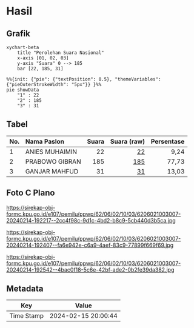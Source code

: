 # Hasil

## Grafik

```mermaid
xychart-beta
    title "Perolehan Suara Nasional"
    x-axis [01, 02, 03]
    y-axis "Suara" 0 --> 185
    bar [22, 185, 31]
```

```mermaid
%%{init: {"pie": {"textPosition": 0.5}, "themeVariables": {"pieOuterStrokeWidth": "5px"}} }%%
pie showData
    "1" : 22
    "2" : 185
    "3" : 31
```

## Tabel

| No. | Nama Paslon    | Suara | Suara (raw) | Persentase |
|:--- |:-------------- | -----:| -----------:| ----------:|
| 1   | ANIES MUHAIMIN | 22    | [22][p-1]   | 9,24       |
| 2   | PRABOWO GIBRAN | 185   | [185][p-2]  | 77,73      |
| 3   | GANJAR MAHFUD  | 31    | [31][p-3]   | 13,03      |


[p-1]: https://github.com/gigit-pemilu/pemilu-2024/blob/main/pilpres/hitung-suara/sub/62-kalimantan-tengah/sub/06-katingan/sub/02-katingan-hilir/sub/1003-kasongan-baru/sub/007-tps/sub/paslon-1.txt
[p-2]: https://github.com/gigit-pemilu/pemilu-2024/blob/main/pilpres/hitung-suara/sub/62-kalimantan-tengah/sub/06-katingan/sub/02-katingan-hilir/sub/1003-kasongan-baru/sub/007-tps/sub/paslon-2.txt
[p-3]: https://github.com/gigit-pemilu/pemilu-2024/blob/main/pilpres/hitung-suara/sub/62-kalimantan-tengah/sub/06-katingan/sub/02-katingan-hilir/sub/1003-kasongan-baru/sub/007-tps/sub/paslon-3.txt

## Foto C Plano

https://sirekap-obj-formc.kpu.go.id/e107/pemilu/ppwp/62/06/02/10/03/6206021003007-20240214-192217--2cc4f98c-9d1c-4bd2-b8c9-5cb440d3b5ca.jpg

https://sirekap-obj-formc.kpu.go.id/e107/pemilu/ppwp/62/06/02/10/03/6206021003007-20240214-192407--fa6e942e-c6a9-4aef-83c9-77899f669f69.jpg

https://sirekap-obj-formc.kpu.go.id/e107/pemilu/ppwp/62/06/02/10/03/6206021003007-20240214-192542--4bac0f18-5c6e-42bf-ade2-0b2fe39da382.jpg


## Metadata

| Key        | Value               |
| ---------- | ------------------- |
| Time Stamp | 2024-02-15 20:00:44 |



